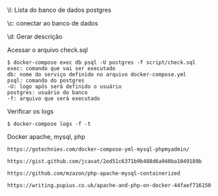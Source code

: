 \l: Lista do banco de dados postgres

\c: conectar ao banco de dados

\d: Gerar descrição

Acessar o arquivo check.sql

    $ docker-compose exec db psql -U postgres -f script/check.sql
    exec: comando que vai ser executado
    db: nome do serviço definido no arquivo docker-compose.yml
    psql: comando do postgres
    -U: logo após será definido o usuário
    postgres: usuário do banco
    -f: arquivo que será executado

Verificar os logs

    $ docker-compose logs -f -t


Docker apache, mysql, php
    
    https://gotechnies.com/docker-compose-yml-mysql-phpmyadmin/

    https://gist.github.com/jcavat/2ed51c6371b9b488d6a940ba1049189b

    https://github.com/mzazon/php-apache-mysql-containerized

    https://writing.pupius.co.uk/apache-and-php-on-docker-44faef716150